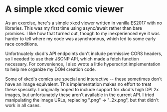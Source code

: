 # A simple xkcd comic viewer

As an exercise, here's a simple xkcd viewer written in vanilla ES2017 with no
libraries. This was my first time using async/await rather than bare promises.
I like how that turned out, though to my inexperienced eye it was harder to
tell where my code was asynchronous, which led to some early race conditions.

Unfortnuately xkcd's API endpoints don't include permissive CORS headers, so I
needed to use their JSONP API, which made a fetch function necessary. For
convenience, I also wrote a little hyperscript implementation to help me
organize my DOM creation code.

Some of xkcd's comics are special and interactive -- these sometimes don't have
an image equivalent. This implementation makes no effort to treat these
specially. I originally hoped to include support for xkcd's high DPI 2x images,
but unfortunately these aren't available in the current API. I tried
manipulating the image URLs, replacing ".png" -> "_2x.png", but that didn't
work in all cases.
